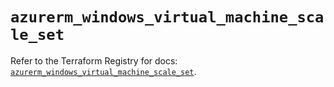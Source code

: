 # `azurerm_windows_virtual_machine_scale_set`

Refer to the Terraform Registry for docs: [`azurerm_windows_virtual_machine_scale_set`](https://registry.terraform.io/providers/hashicorp/azurerm/4.6.0/docs/resources/windows_virtual_machine_scale_set).

